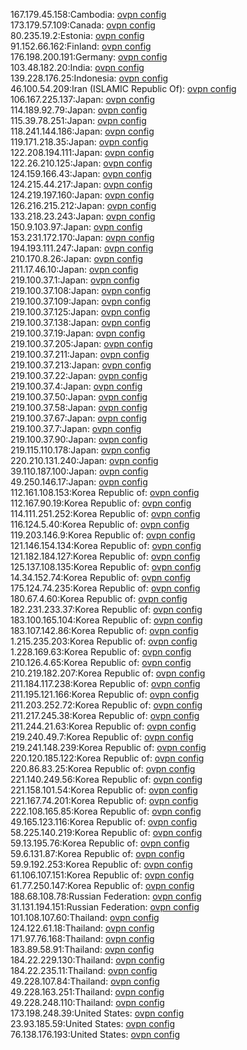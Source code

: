167.179.45.158:Cambodia: [ovpn config](vpn/167_179_45_158.ovpn)  
173.179.57.109:Canada: [ovpn config](vpn/173_179_57_109.ovpn)  
80.235.19.2:Estonia: [ovpn config](vpn/80_235_19_2.ovpn)  
91.152.66.162:Finland: [ovpn config](vpn/91_152_66_162.ovpn)  
176.198.200.191:Germany: [ovpn config](vpn/176_198_200_191.ovpn)  
103.48.182.20:India: [ovpn config](vpn/103_48_182_20.ovpn)  
139.228.176.25:Indonesia: [ovpn config](vpn/139_228_176_25.ovpn)  
46.100.54.209:Iran (ISLAMIC Republic Of): [ovpn config](vpn/46_100_54_209.ovpn)  
106.167.225.137:Japan: [ovpn config](vpn/106_167_225_137.ovpn)  
114.189.92.79:Japan: [ovpn config](vpn/114_189_92_79.ovpn)  
115.39.78.251:Japan: [ovpn config](vpn/115_39_78_251.ovpn)  
118.241.144.186:Japan: [ovpn config](vpn/118_241_144_186.ovpn)  
119.171.218.35:Japan: [ovpn config](vpn/119_171_218_35.ovpn)  
122.208.194.111:Japan: [ovpn config](vpn/122_208_194_111.ovpn)  
122.26.210.125:Japan: [ovpn config](vpn/122_26_210_125.ovpn)  
124.159.166.43:Japan: [ovpn config](vpn/124_159_166_43.ovpn)  
124.215.44.217:Japan: [ovpn config](vpn/124_215_44_217.ovpn)  
124.219.197.160:Japan: [ovpn config](vpn/124_219_197_160.ovpn)  
126.216.215.212:Japan: [ovpn config](vpn/126_216_215_212.ovpn)  
133.218.23.243:Japan: [ovpn config](vpn/133_218_23_243.ovpn)  
150.9.103.97:Japan: [ovpn config](vpn/150_9_103_97.ovpn)  
153.231.172.170:Japan: [ovpn config](vpn/153_231_172_170.ovpn)  
194.193.111.247:Japan: [ovpn config](vpn/194_193_111_247.ovpn)  
210.170.8.26:Japan: [ovpn config](vpn/210_170_8_26.ovpn)  
211.17.46.10:Japan: [ovpn config](vpn/211_17_46_10.ovpn)  
219.100.37.1:Japan: [ovpn config](vpn/219_100_37_1.ovpn)  
219.100.37.108:Japan: [ovpn config](vpn/219_100_37_108.ovpn)  
219.100.37.109:Japan: [ovpn config](vpn/219_100_37_109.ovpn)  
219.100.37.125:Japan: [ovpn config](vpn/219_100_37_125.ovpn)  
219.100.37.138:Japan: [ovpn config](vpn/219_100_37_138.ovpn)  
219.100.37.19:Japan: [ovpn config](vpn/219_100_37_19.ovpn)  
219.100.37.205:Japan: [ovpn config](vpn/219_100_37_205.ovpn)  
219.100.37.211:Japan: [ovpn config](vpn/219_100_37_211.ovpn)  
219.100.37.213:Japan: [ovpn config](vpn/219_100_37_213.ovpn)  
219.100.37.22:Japan: [ovpn config](vpn/219_100_37_22.ovpn)  
219.100.37.4:Japan: [ovpn config](vpn/219_100_37_4.ovpn)  
219.100.37.50:Japan: [ovpn config](vpn/219_100_37_50.ovpn)  
219.100.37.58:Japan: [ovpn config](vpn/219_100_37_58.ovpn)  
219.100.37.67:Japan: [ovpn config](vpn/219_100_37_67.ovpn)  
219.100.37.7:Japan: [ovpn config](vpn/219_100_37_7.ovpn)  
219.100.37.90:Japan: [ovpn config](vpn/219_100_37_90.ovpn)  
219.115.110.178:Japan: [ovpn config](vpn/219_115_110_178.ovpn)  
220.210.131.240:Japan: [ovpn config](vpn/220_210_131_240.ovpn)  
39.110.187.100:Japan: [ovpn config](vpn/39_110_187_100.ovpn)  
49.250.146.17:Japan: [ovpn config](vpn/49_250_146_17.ovpn)  
112.161.108.153:Korea Republic of: [ovpn config](vpn/112_161_108_153.ovpn)  
112.167.90.19:Korea Republic of: [ovpn config](vpn/112_167_90_19.ovpn)  
114.111.251.252:Korea Republic of: [ovpn config](vpn/114_111_251_252.ovpn)  
116.124.5.40:Korea Republic of: [ovpn config](vpn/116_124_5_40.ovpn)  
119.203.146.9:Korea Republic of: [ovpn config](vpn/119_203_146_9.ovpn)  
121.146.154.134:Korea Republic of: [ovpn config](vpn/121_146_154_134.ovpn)  
121.182.184.127:Korea Republic of: [ovpn config](vpn/121_182_184_127.ovpn)  
125.137.108.135:Korea Republic of: [ovpn config](vpn/125_137_108_135.ovpn)  
14.34.152.74:Korea Republic of: [ovpn config](vpn/14_34_152_74.ovpn)  
175.124.74.235:Korea Republic of: [ovpn config](vpn/175_124_74_235.ovpn)  
180.67.4.60:Korea Republic of: [ovpn config](vpn/180_67_4_60.ovpn)  
182.231.233.37:Korea Republic of: [ovpn config](vpn/182_231_233_37.ovpn)  
183.100.165.104:Korea Republic of: [ovpn config](vpn/183_100_165_104.ovpn)  
183.107.142.86:Korea Republic of: [ovpn config](vpn/183_107_142_86.ovpn)  
1.215.235.203:Korea Republic of: [ovpn config](vpn/1_215_235_203.ovpn)  
1.228.169.63:Korea Republic of: [ovpn config](vpn/1_228_169_63.ovpn)  
210.126.4.65:Korea Republic of: [ovpn config](vpn/210_126_4_65.ovpn)  
210.219.182.207:Korea Republic of: [ovpn config](vpn/210_219_182_207.ovpn)  
211.184.117.238:Korea Republic of: [ovpn config](vpn/211_184_117_238.ovpn)  
211.195.121.166:Korea Republic of: [ovpn config](vpn/211_195_121_166.ovpn)  
211.203.252.72:Korea Republic of: [ovpn config](vpn/211_203_252_72.ovpn)  
211.217.245.38:Korea Republic of: [ovpn config](vpn/211_217_245_38.ovpn)  
211.244.21.63:Korea Republic of: [ovpn config](vpn/211_244_21_63.ovpn)  
219.240.49.7:Korea Republic of: [ovpn config](vpn/219_240_49_7.ovpn)  
219.241.148.239:Korea Republic of: [ovpn config](vpn/219_241_148_239.ovpn)  
220.120.185.122:Korea Republic of: [ovpn config](vpn/220_120_185_122.ovpn)  
220.86.83.25:Korea Republic of: [ovpn config](vpn/220_86_83_25.ovpn)  
221.140.249.56:Korea Republic of: [ovpn config](vpn/221_140_249_56.ovpn)  
221.158.101.54:Korea Republic of: [ovpn config](vpn/221_158_101_54.ovpn)  
221.167.74.201:Korea Republic of: [ovpn config](vpn/221_167_74_201.ovpn)  
222.108.165.85:Korea Republic of: [ovpn config](vpn/222_108_165_85.ovpn)  
49.165.123.116:Korea Republic of: [ovpn config](vpn/49_165_123_116.ovpn)  
58.225.140.219:Korea Republic of: [ovpn config](vpn/58_225_140_219.ovpn)  
59.13.195.76:Korea Republic of: [ovpn config](vpn/59_13_195_76.ovpn)  
59.6.131.87:Korea Republic of: [ovpn config](vpn/59_6_131_87.ovpn)  
59.9.192.253:Korea Republic of: [ovpn config](vpn/59_9_192_253.ovpn)  
61.106.107.151:Korea Republic of: [ovpn config](vpn/61_106_107_151.ovpn)  
61.77.250.147:Korea Republic of: [ovpn config](vpn/61_77_250_147.ovpn)  
188.68.108.78:Russian Federation: [ovpn config](vpn/188_68_108_78.ovpn)  
31.131.194.151:Russian Federation: [ovpn config](vpn/31_131_194_151.ovpn)  
101.108.107.60:Thailand: [ovpn config](vpn/101_108_107_60.ovpn)  
124.122.61.18:Thailand: [ovpn config](vpn/124_122_61_18.ovpn)  
171.97.76.168:Thailand: [ovpn config](vpn/171_97_76_168.ovpn)  
183.89.58.91:Thailand: [ovpn config](vpn/183_89_58_91.ovpn)  
184.22.229.130:Thailand: [ovpn config](vpn/184_22_229_130.ovpn)  
184.22.235.11:Thailand: [ovpn config](vpn/184_22_235_11.ovpn)  
49.228.107.84:Thailand: [ovpn config](vpn/49_228_107_84.ovpn)  
49.228.163.251:Thailand: [ovpn config](vpn/49_228_163_251.ovpn)  
49.228.248.110:Thailand: [ovpn config](vpn/49_228_248_110.ovpn)  
173.198.248.39:United States: [ovpn config](vpn/173_198_248_39.ovpn)  
23.93.185.59:United States: [ovpn config](vpn/23_93_185_59.ovpn)  
76.138.176.193:United States: [ovpn config](vpn/76_138_176_193.ovpn)  
